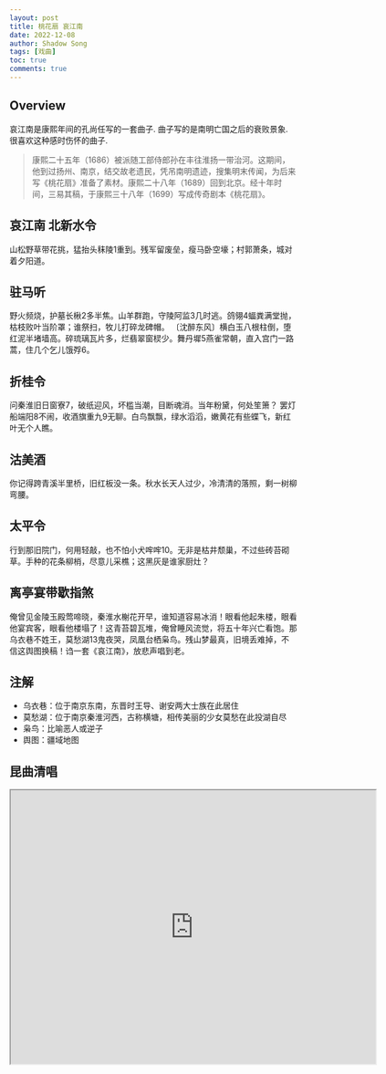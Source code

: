 ```yaml
---
layout: post
title: 桃花扇 哀江南
date: 2022-12-08
author: Shadow Song
tags: [戏曲]
toc: true
comments: true
---
```


## Overview

哀江南是康熙年间的孔尚任写的一套曲子. 曲子写的是南明亡国之后的衰败景象. 很喜欢这种感时伤怀的曲子. 

> 康熙二十五年（1686）被派随工部侍郎孙在丰往淮扬一带治河。这期间，他到过扬州、南京，结交故老遗民，凭吊南明遗迹，搜集明末传闻，为后来写《桃花扇》准备了素材。康熙二十八年（1689）回到北京。经十年时间，三易其稿，于康熙三十八年（1699）写成传奇剧本《桃花扇》。


## 哀江南 北新水令

山松野草带花挑，猛抬头秣陵1重到。残军留废垒，瘦马卧空壕；村郭萧条，城对着夕阳道。

## 驻马听
野火频烧，护墓长楸2多半焦。山羊群跑，守陵阿监3几时逃。鸽翎4蝠粪满堂抛，枯枝败叶当阶罩；谁祭扫，牧儿打碎龙碑帽。
〔沈醉东风〕横白玉八根柱倒，堕红泥半堵墙高。碎琉璃瓦片多，烂翡翠窗棂少。舞丹墀5燕雀常朝，直入宫门一路蒿，住几个乞儿饿殍6。

## 折桂令
问秦淮旧日窗寮7，破纸迎风，坏槛当潮，目断魂消。当年粉黛，何处笙箫？ 罢灯船端阳8不闹，收酒旗重九9无聊。白鸟飘飘，绿水滔滔，嫩黄花有些蝶飞，新红叶无个人瞧。

## 沽美酒
你记得跨青溪半里桥，旧红板没一条。秋水长天人过少，冷清清的落照，剩一树柳弯腰。

## 太平令
行到那旧院门，何用轻敲，也不怕小犬哰哰10。无非是枯井颓巢，不过些砖苔砌草。手种的花条柳梢，尽意儿采樵；这黑灰是谁家厨灶？

## 离亭宴带歇指煞
俺曾见金陵玉殿莺啼晓，秦淮水榭花开早，谁知道容易冰消！眼看他起朱楼，眼看他宴宾客，眼看他楼塌了！这青苔碧瓦堆，俺曾睡风流觉，将五十年兴亡看饱。那乌衣巷不姓王，莫愁湖13鬼夜哭，凤凰台栖枭鸟。残山梦最真，旧境丢难掉，不信这舆图换稿！诌一套《哀江南》，放悲声唱到老。

## 注解

- 乌衣巷：位于南京东南，东晋时王导、谢安两大士族在此居住
- 莫愁湖：位于南京秦淮河西，古称横塘，相传美丽的少女莫愁在此投湖自尽
- 枭鸟：比喻恶人或逆子
- 舆图：疆域地图

## 昆曲清唱

<iframe src="https://drive.google.com/file/d/1x-JUbh3bYGjXoWd9djNLAlxdJkkRxW5y/preview" width="640" height="480" allow="autoplay"></iframe>
